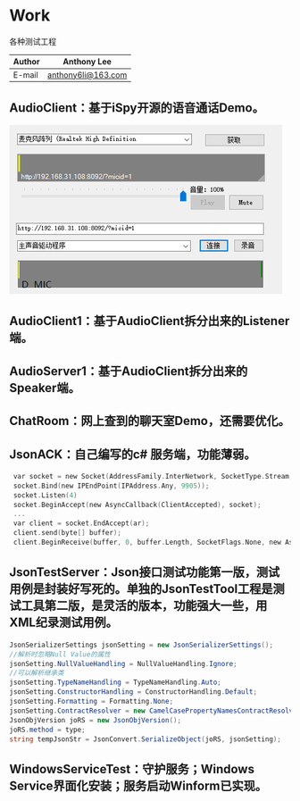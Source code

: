 # Work
各种测试工程

|Author|Anthony Lee|
|---|---
|E-mail|anthony6li@163.com

## AudioClient：基于iSpy开源的语音通话Demo。
![界面图](https://github.com/anthony6li/ARImages/blob/master/ReadMe%E7%94%A8%E5%9B%BE/AudioClient.gif "AudioClient界面")

## AudioClient1：基于AudioClient拆分出来的Listener端。

## AudioServer1：基于AudioClient拆分出来的Speaker端。

## ChatRoom：网上查到的聊天室Demo，还需要优化。

## JsonACK：自己编写的c# 服务端，功能薄弱。
```c
 var socket = new Socket(AddressFamily.InterNetwork, SocketType.Stream, ProtocolType.Tcp);
 socket.Bind(new IPEndPoint(IPAddress.Any, 9905));
 socket.Listen(4)
 socket.BeginAccept(new AsyncCallback(ClientAccepted), socket);
 ...
 var client = socket.EndAccept(ar);
 client.send(byte[] buffer);
 client.BeginReceive(buffer, 0, buffer.Length, SocketFlags.None, new AsyncCallback(ReceiveMessage), client);
```

## JsonTestServer：Json接口测试功能第一版，测试用例是封装好写死的。单独的JsonTestTool工程是测试工具第二版，是灵活的版本，功能强大一些，用XML纪录测试用例。
```c#
JsonSerializerSettings jsonSetting = new JsonSerializerSettings();                
//解析时忽略Null Value的属性                
jsonSetting.NullValueHandling = NullValueHandling.Ignore;                
//可以解析继承类                
jsonSetting.TypeNameHandling = TypeNameHandling.Auto;                
jsonSetting.ConstructorHandling = ConstructorHandling.Default;                
jsonSetting.Formatting = Formatting.None;                
jsonSetting.ContractResolver = new CamelCasePropertyNamesContractResolver();
JsonObjVersion joRS = new JsonObjVersion();                        
joRS.method = type;
string tempJsonStr = JsonConvert.SerializeObject(joRS, jsonSetting);
```

## WindowsServiceTest：守护服务；Windows Service界面化安装；服务启动Winform已实现。
